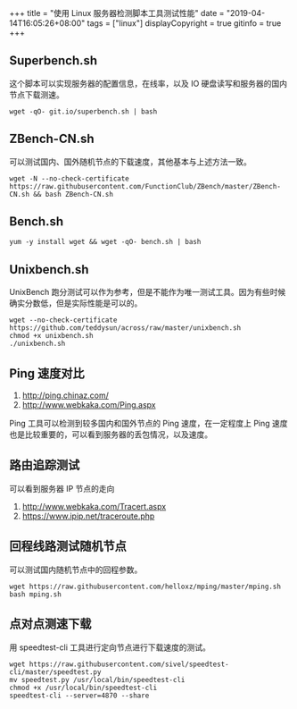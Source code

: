 +++
title = "使用 Linux 服务器检测脚本工具测试性能"
date = "2019-04-14T16:05:26+08:00"
tags = ["linux"]
displayCopyright = true
gitinfo = true
+++

## Superbench.sh

这个脚本可以实现服务器的配置信息，在线率，以及 IO 硬盘读写和服务器的国内节点下载测速。

```
wget -qO- git.io/superbench.sh | bash
```

## ZBench-CN.sh

可以测试国内、国外随机节点的下载速度，其他基本与上述方法一致。

```
wget -N --no-check-certificate https://raw.githubusercontent.com/FunctionClub/ZBench/master/ZBench-CN.sh && bash ZBench-CN.sh
```

## Bench.sh

```
yum -y install wget && wget -qO- bench.sh | bash
```

## Unixbench.sh

UnixBench 跑分测试可以作为参考，但是不能作为唯一测试工具。因为有些时候确实分数低，但是实际性能是可以的。

```
wget --no-check-certificate https://github.com/teddysun/across/raw/master/unixbench.sh
chmod +x unixbench.sh
./unixbench.sh
```

## Ping 速度对比

1. <http://ping.chinaz.com/>
2. <http://www.webkaka.com/Ping.aspx>

Ping 工具可以检测到较多国内和国外节点的 Ping 速度，在一定程度上 Ping 速度也是比较重要的，可以看到服务器的丢包情况，以及速度。

## 路由追踪测试

可以看到服务器 IP 节点的走向

1. <http://www.webkaka.com/Tracert.aspx>
2. <https://www.ipip.net/traceroute.php>

## 回程线路测试随机节点

可以测试国内随机节点中的回程参数。

```
wget https://raw.githubusercontent.com/helloxz/mping/master/mping.sh
bash mping.sh
```

## 点对点测速下载

用 speedtest-cli 工具进行定向节点进行下载速度的测试。

```
wget https://raw.githubusercontent.com/sivel/speedtest-cli/master/speedtest.py
mv speedtest.py /usr/local/bin/speedtest-cli
chmod +x /usr/local/bin/speedtest-cli
speedtest-cli --server=4870 --share
```

